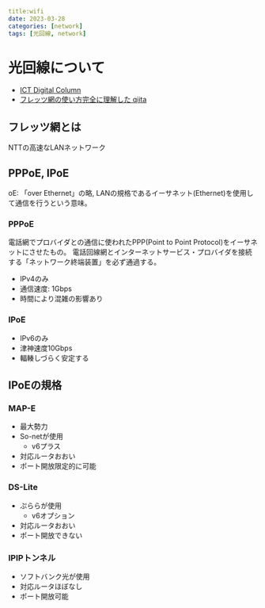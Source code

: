 ```yaml
title:wifi
date: 2023-03-28
categories: [network]
tags: [光回線, network]
```

# 光回線について

- [ICT Digital Column](https://www.nttpc.co.jp/column/network/pppoe_ipoe.html)
- [フレッツ網の使い方完全に理解した qiita](https://qiita.com/7GHz/items/2eeb5d5644fc9df6bc10)


## フレッツ網とは
NTTの高速なLANネットワーク


## PPPoE, IPoE

oE: 「over Ethernet」の略,
LANの規格であるイーサネット(Ethernet)を使用して通信を行うという意味。

### PPPoE

電話網でプロバイダとの通信に使われたPPP(Point to Point Protocol)をイーサネットにさせたもの。
電話回線網とインターネットサービス・プロバイダを接続する「ネットワーク終端装置」を必ず通過する。

- IPv4のみ
- 通信速度: 1Gbps
- 時間により混雑の影響あり

### IPoE

- IPv6のみ
- 津神速度10Gbps
- 輻輳しづらく安定する

## IPoEの規格

### MAP-E
- 最大勢力
- So-netが使用
    * v6プラス
- 対応ルータおおい
- ポート開放限定的に可能

### DS-Lite

- ぷららが使用
    * v6オプション
- 対応ルータおおい
- ポート開放できない


### IPIPトンネル

- ソフトバンク光が使用
- 対応ルータほぼなし
- ポート開放可能
